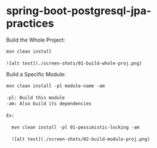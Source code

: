 # spring-boot-postgresql-jpa-practices

Build the Whole Project:

    mvn clean install
	
	![alt text](./screen-shots/01-build-whole-proj.png)
	
Build a Specific Module:

	mvn clean install -pl module-name -am

	-pl: Build this module
	-am: Also build its dependencies

	Ex:

	  mvn clean install -pl 01-pessimistic-locking -am

	  ![alt text](./screen-shots/02-build-module-proj.png)